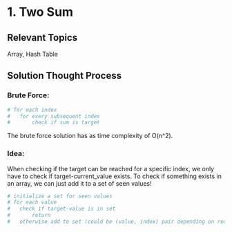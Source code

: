 # 1. Two Sum
## Relevant Topics
Array, Hash Table

## Solution Thought Process
### Brute Force:
```python
# for each index
#   for every subsequent index
#       check if sum is target
```
The brute force solution has as time complexity of O(n^2).

### Idea:
When checking if the target can be reached for a specific index, we only have to check if target-current_value exists. To check if something exists in an array, we can just add it to a set of seen values!
```python
# initialize a set for seen values
# for each value
#   check if target-value is in set
#       return
#   otherwise add to set (could be (value, index) pair depending on requirements)
```